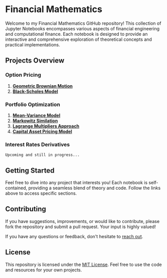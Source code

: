 # Financial Mathematics

Welcome to my Financial Mathematics GitHub repository! This collection of Jupyter Notebooks encompasses various aspects of financial engineering and computational finance. Each notebook is designed to provide an interactive and comprehensive exploration of theoretical concepts and practical implementations.

## Projects Overview

### Option Pricing

1. [**Geometric Brownian Motion**](./Option%20Pricing/Geometric%20Brownian%20Motion.ipynb)
2. [**Black-Scholes Model**](./Option%20Pricing/Black-Sholes%20Model.ipynb)

### Portfolio Optimization

1. [**Mean-Variance Model**](./Portolio%20Optimization/Mean-Variance%20Model.ipynb)
2. [**Markowitz Similation**](./Portolio%20Optimization/Markowitz%20Simulation.ipynb)
3. [**Lagrange Multipliers Approach**](./Portolio%20Optimization/Lagrange%20Multipliers%20Approach.ipynb)
4. [**Capital Asset Pricing Model**](./Portolio%20Optimization/Capital%20Asset%20Pricing%20Model.ipynb)

### Interest Rates Derivatives

    Upcoming and still in progress...

## Getting Started

Feel free to dive into any project that interests you! Each notebook is self-contained, providing a seamless blend of theory and code. Follow the links above to access specific sections.

## Contributing

If you have suggestions, improvements, or would like to contribute, please fork the repository and submit a pull request. Your input is highly valued!

If you have any questions or feedback, don't hesitate to [reach out](mailto:espinetandreu@gmail.com).

## License

This repository is licensed under the [MIT License](./LICENSE.md). Feel free to use the code and resources for your own projects.